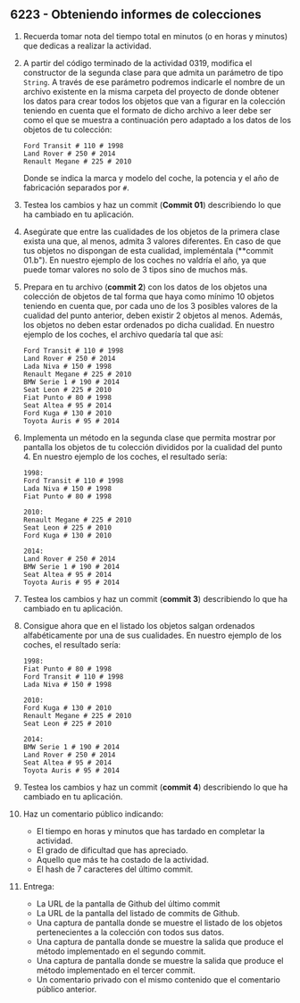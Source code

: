 ## 6223 - Obteniendo informes de colecciones

1. Recuerda tomar nota del tiempo total en minutos (o en horas y minutos) que dedicas a realizar la actividad.

2. A partir del código terminado de la actividad 0319, modifica el constructor de la segunda clase para que admita un parámetro de tipo `String`. A través de ese parámetro podremos indicarle el nombre de un archivo existente en la misma carpeta del proyecto de donde obtener los datos para crear todos los objetos que van a figurar en la colección teniendo en cuenta que el formato de dicho archivo a leer debe ser como el que se muestra a continuación pero adaptado a los datos de los objetos de tu colección:

    ```
    Ford Transit # 110 # 1998
    Land Rover # 250 # 2014
    Renault Megane # 225 # 2010
    ```
    
    Donde se indica la marca y modelo del coche, la potencia y el año de fabricación separados por ` # `.
    
3. Testea los cambios y haz un commit (**Commit 01**) describiendo lo que ha cambiado en tu aplicación.
    
4. Asegúrate que entre las cualidades de los objetos de la primera clase exista una que, al menos, admita 3 valores diferentes. En caso de que tus objetos no dispongan de esta cualidad, impleméntala (**commit 01.b"). En nuestro ejemplo de los coches no valdría el año, ya que puede tomar valores no solo de 3 tipos sino de muchos más.

5. Prepara en tu archivo (**commit 2**) con los datos de los objetos una colección de objetos de tal forma que haya como mínimo 10 objetos teniendo en cuenta que, por cada uno de los 3 posibles valores de la cualidad del punto anterior, deben existir 2 objetos al menos. Además, los objetos no deben estar ordenados po dicha cualidad. En nuestro ejemplo de los coches, el archivo quedaría tal que así:
    
    ```
    Ford Transit # 110 # 1998
    Land Rover # 250 # 2014
    Lada Niva # 150 # 1998
    Renault Megane # 225 # 2010
    BMW Serie 1 # 190 # 2014
    Seat Leon # 225 # 2010
    Fiat Punto # 80 # 1998
    Seat Altea # 95 # 2014
    Ford Kuga # 130 # 2010
    Toyota Auris # 95 # 2014
    
    ```
    
6. Implementa un método en la segunda clase que permita mostrar por pantalla los objetos de tu colección divididos por la cualidad del punto 4. En nuestro ejemplo de los coches, el resultado sería:

    ```
    1998:
    Ford Transit # 110 # 1998
    Lada Niva # 150 # 1998
    Fiat Punto # 80 # 1998
    
    2010:
    Renault Megane # 225 # 2010
    Seat Leon # 225 # 2010
    Ford Kuga # 130 # 2010
    
    2014:
    Land Rover # 250 # 2014
    BMW Serie 1 # 190 # 2014
    Seat Altea # 95 # 2014
    Toyota Auris # 95 # 2014
    
    ```

7. Testea los cambios y haz un commit (**commit 3**) describiendo lo que ha cambiado en tu aplicación.

8. Consigue ahora que en el listado los objetos salgan ordenados alfabéticamente por una de sus cualidades. En nuestro ejemplo de los coches, el resultado sería:

    ```
    1998:
    Fiat Punto # 80 # 1998
    Ford Transit # 110 # 1998
    Lada Niva # 150 # 1998
    
    2010:
    Ford Kuga # 130 # 2010
    Renault Megane # 225 # 2010
    Seat Leon # 225 # 2010
    
    2014:
    BMW Serie 1 # 190 # 2014
    Land Rover # 250 # 2014
    Seat Altea # 95 # 2014
    Toyota Auris # 95 # 2014
    ```

9. Testea los cambios y haz un commit (**commit 4**) describiendo lo que ha cambiado en tu aplicación.

10. Haz un comentario público indicando:

      * El tiempo en horas y minutos que has tardado en completar la actividad.
      * El grado de dificultad que has apreciado.
      * Aquello que más te ha costado de la actividad.
      * El hash de 7 caracteres del último commit.
      
11. Entrega:
      
      * La URL de la pantalla de Github del último commit 
      * La URL de la pantalla del listado de commits de Github.
      * Una captura de pantalla donde se muestre el listado de los objetos pertenecientes a la colección con todos sus datos.
      * Una captura de pantalla donde se muestre la salida que produce el método implementado en el segundo commit.
      * Una captura de pantalla donde se muestre la salida que produce el método implementado en el tercer commit.
      * Un comentario privado con el mismo contenido que el comentario público anterior.


